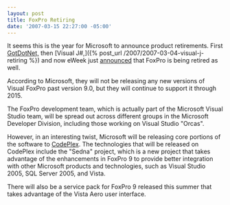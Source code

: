 ```yaml
---
layout: post
title: FoxPro Retiring
date: '2007-03-15 22:27:00 -05:00'
---
```


It seems this is the year for Microsoft to announce product retirements. First [GotDotNet,](/2007/2007-02-28-gotdotnet-shutting-down) then [Visual J#,]({% post_url /2007/2007-03-04-visual-j-retiring %}) and now eWeek just [announced](http://www.eweek.com/article2/0,1895,2103695,00.asp?kc=EWPRDEMNL031407EOAD) that FoxPro is being retired as well.

According to Microsoft, they will not be releasing any new versions of Visual FoxPro past version 9.0, but they will continue to support it through 2015.

The FoxPro development team, which is actually part of the Microsoft Visual Studio team, will be spread out across different groups in the Microsoft Developer Division, including those working on Visual Studio "Orcas".

However, in an interesting twist, Microsoft will be releasing core portions of the software to [CodePlex](http://www.codeplex.com/). The technologies that will be released on CodePlex include the "Sedna" project, which is a new project that takes advantage of the enhancements in FoxPro 9 to provide better integration with other Microsoft products and technologies, such as Visual Studio 2005, SQL Server 2005, and Vista.

There will also be a service pack for FoxPro 9 released this summer that takes advantage of the Vista Aero user interface.
